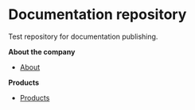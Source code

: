 # Documentation repository

Test repository for documentation publishing.

**About the company**

* [About](about/this-documentation.md)

**Products**

* [Products](products/products.md)

